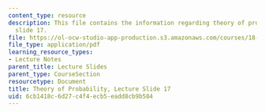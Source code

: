 ```yaml
---
content_type: resource
description: This file contains the information regarding theory of probability, lecture
  slide 17.
file: https://ol-ocw-studio-app-production.s3.amazonaws.com/courses/18-175-theory-of-probability-spring-2014/6cb1418c6d27c4f4ecb5eadd8cb9b584_MIT18_175S14_Lecture17.pdf
file_type: application/pdf
learning_resource_types:
- Lecture Notes
parent_title: Lecture Slides
parent_type: CourseSection
resourcetype: Document
title: Theory of Probability, Lecture Slide 17
uid: 6cb1418c-6d27-c4f4-ecb5-eadd8cb9b584
---
```

